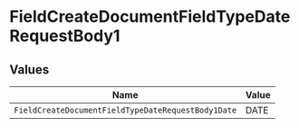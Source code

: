 # FieldCreateDocumentFieldTypeDateRequestBody1


## Values

| Name                                               | Value                                              |
| -------------------------------------------------- | -------------------------------------------------- |
| `FieldCreateDocumentFieldTypeDateRequestBody1Date` | DATE                                               |